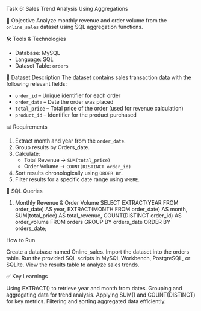 Task 6: Sales Trend Analysis Using Aggregations

📌 Objective
Analyze monthly revenue and order volume from the `online_sales` dataset using SQL aggregation functions.


🛠 Tools & Technologies
- Database: MySQL
- Language: SQL
- Dataset Table: `orders`


📂 Dataset Description
The dataset contains sales transaction data with the following relevant fields:
- `order_id` – Unique identifier for each order
- `order_date` – Date the order was placed
- `total_price` – Total price of the order (used for revenue calculation)
- `product_id` – Identifier for the product purchased


📊 Requirements
1. Extract month and year from the `order_date`.
2. Group results by Orders_date.
3. Calculate:
   - Total Revenue → `SUM(total_price)`
   - Order Volume → `COUNT(DISTINCT order_id)`
4. Sort results chronologically using `ORDER BY`.
5. Filter results for a specific date range using `WHERE`.


📝 SQL Queries

1. Monthly Revenue & Order Volume
SELECT 
    EXTRACT(YEAR FROM order_date) AS year,
    EXTRACT(MONTH FROM order_date) AS month,
    SUM(total_price) AS total_revenue,
    COUNT(DISTINCT order_id) AS order_volume
FROM orders
GROUP BY orders_date
ORDER BY orders_date;


How to Run

Create a database named Online_sales.
Import the dataset into the orders table.
Run the provided SQL scripts in MySQL Workbench, PostgreSQL, or SQLite.
View the results table to analyze sales trends.


✅ Key Learnings

Using EXTRACT() to retrieve year and month from dates.
Grouping and aggregating data for trend analysis.
Applying SUM() and COUNT(DISTINCT) for key metrics.
Filtering and sorting aggregated data efficiently.



